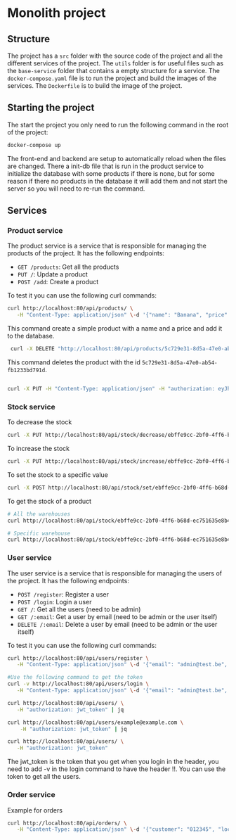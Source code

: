 # Monolith project

## Structure

The project has a `src` folder with the source code of the project and all the different services of the project. The `utils` folder is for useful files such as the `base-service` folder that contains a empty structure for a service. The `docker-compose.yaml` file is to run the project and build the images of the services. The `Dockerfile` is to build the image of the project.

## Starting the project

The start the project you only need to run the following command in the root of the project:

```bash
docker-compose up
```

The front-end and backend are setup to automatically reload when the files are changed.
There a init-db file that is run in the product service to initialize the database with some products if there is none, but for some reason if there no products in the database it will add them and not start the server so you will need to re-run the command.


## Services

### Product service

The product service is a service that is responsible for managing the products of the project. It has the following endpoints:

- `GET /products`: Get all the products
- `PUT /`: Update a product
- `POST /add`: Create a product

To test it you can use the following curl commands:

```bash
curl http://localhost:80/api/products/ \
   -H "Content-Type: application/json" \-d '{"name": "Banana", "price": 5, "description": "Just a banana", "image": "https://plus.unsplash.com/premium_photo-1724250081106-4bb1be9bf950?w=900&auto=format&fit=crop&q=60&ixlib=rb-4.0.3&ixid=M3wxMjA3fDB8MHxzZWFyY2h8NXx8YmFuYW5hfGVufDB8fDB8fHww", "category": "Fruits"}'  -H "authorization:  eyJhbGciOiJIUzI1NiIsInR5cCI6IkpXVCJ9.eyJlbWFpbCI6ImFkbWluQHRlc3QuYmUiLCJyb2xlIjoiYWRtaW4iLCJpYXQiOjE3NDAzMDY1NDAsImV4cCI6MTc1NTg1ODU0MH0.q-ZZUj3Tphe6NEMOZAqtSGu1ziIxPjBaABpbZrCU2y0"
```
This command create a simple product with a name and a price and add it to the database.

```bash
 curl -X DELETE "http://localhost:80/api/products/5c729e31-8d5a-47e0-ab54-fb1233bd791d"
```
This command deletes the product with the id `5c729e31-8d5a-47e0-ab54-fb1233bd791d`.

```bash

curl -X PUT -H "Content-Type: application/json" -H "authorization: eyJhbGciOiJIUzI1NiIsInR5cCI6IkpXVCJ9.eyJlbWFpbCI6ImFkbWluQHRlc3QuYmUiLCJyb2xlIjoiYWRtaW4iLCJpYXQiOjE3Mzg1MDQ3MDQsImV4cCI6MTczODU5MTEwNH0.M_DAAIrxolnnrdfFHTB7i4_d-kpv_4enWYu3ga8I5Y4" -d '{"name": "Banana", "price": 5, "description": "Just a banana", "image": "https://plus.unsplash.com/premium_photo-1724250081106-4bb1be9bf950?w=900&auto=format&fit=crop&q=60&ixlib=rb-4.0.3&ixid=M3wxMjA3fDB8MHxzZWFyY2h8NXx8YmFuYW5hfGVufDB8fDB8fHww", "count": 20, "category": "Fruits"}' http://localhost:80/api/products/56678d6d-a002-40cf-a44f-41036003bbb2
```

### Stock service

To decrease the stock
```bash
curl -X PUT http://localhost:80/api/stock/decrease/ebffe9cc-2bf0-4ff6-b68d-ec751635e8b4 -H "Content-Type: application/json" -d '{"count": 100, "warehouse": "charleroi-sud"}'
```

To increase the stock
```bash
curl -X PUT http://localhost:80/api/stock/increase/ebffe9cc-2bf0-4ff6-b68d-ec751635e8b4 -H "Content-Type: application/json" -d '{"count": 100, "warehouse": "charleroi-sud"}' -H "authorization:  eyJhbGciOiJIUzI1NiIsInR5cCI6IkpXVCJ9.eyJlbWFpbCI6ImFkbWluQHRlc3QuYmUiLCJyb2xlIjoiYWRtaW4iLCJpYXQiOjE3NDAzMDY1NDAsImV4cCI6MTc1NTg1ODU0MH0.q-ZZUj3Tphe6NEMOZAqtSGu1ziIxPjBaABpbZrCU2y0"
```

To set the stock to a specific value
```bash
curl -X POST http://localhost:80/api/stock/set/ebffe9cc-2bf0-4ff6-b68d-ec751635e8b4 -H "Content-Type: application/json" -d '{"count": 200, "warehouse": "charleroi-sud"}' -H "authorization:  eyJhbGciOiJIUzI1NiIsInR5cCI6IkpXVCJ9.eyJlbWFpbCI6ImFkbWluQHRlc3QuYmUiLCJyb2xlIjoiYWRtaW4iLCJpYXQiOjE3NDAzMDY1NDAsImV4cCI6MTc1NTg1ODU0MH0.q-ZZUj3Tphe6NEMOZAqtSGu1ziIxPjBaABpbZrCU2y0"
```

To get the stock of a product
```bash
# All the warehouses
curl http://localhost:80/api/stock/ebffe9cc-2bf0-4ff6-b68d-ec751635e8b4

# Specific warehouse
curl http://localhost:80/api/stock/ebffe9cc-2bf0-4ff6-b68d-ec751635e8b4\?warehouse\=charleroi-sud
```


### User service

The user service is a service that is responsible for managing the users of the project. It has the following endpoints:

- `POST /register`: Register a user
- `POST /login`: Login a user
- `GET /`: Get all the users (need to be admin)
- `GET /:email`: Get a user by email (need to be admin or the user itself)
- `DELETE /:email`: Delete a user by email (need to be admin or the user itself)


To test it you can use the following curl commands:

```bash
curl http://localhost:80/api/users/register \
   -H "Content-Type: application/json" \-d '{"email": "admin@test.be", "password":"admin"}'

#Use the following command to get the token
curl -v http://localhost:80/api/users/login \
   -H "Content-Type: application/json" \-d '{"email": "admin@test.be", "password":"admin"}'

curl http://localhost:80/api/users/ \
   -H "authorization: jwt_token" | jq

curl http://localhost:80/api/users/example@example.com \
    -H "authorization: jwt_token" | jq

curl http://localhost:80/api/users/ \
   -H "authorization: jwt_token"
```

The jwt_token is the token that you get when you login in the header, you need to add -v in the login command to have the header !!. You can use the token to get all the users. 


### Order service

Example for orders
```bash
curl http://localhost:80/api/orders/ \
   -H "Content-Type: application/json" \-d '{"customer": "012345", "location": "Belgium", "product": "456789", "count": "10"}'
```

